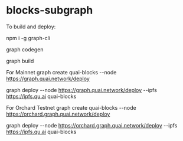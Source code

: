 # blocks-subgraph

To build and deploy:

npm i -g graph-cli

graph codegen

graph build

For Mainnet
graph create quai-blocks --node https://graph.quai.network/deploy

graph deploy
--node https://graph.quai.network/deploy
--ipfs https://ipfs.qu.ai
quai-blocks

For Orchard Testnet
graph create quai-blocks --node https://orchard.graph.quai.network/deploy

graph deploy
--node https://orchard.graph.quai.network/deploy
--ipfs https://ipfs.qu.ai
quai-blocks
